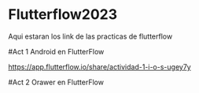 # Flutterflow2023
Aqui estaran los link de las practicas de flutterflow


#Act 1 Android en FlutterFlow

https://app.flutterflow.io/share/actividad-1-i-o-s-ugey7y

#Act 2 Orawer en FlutterFlow

